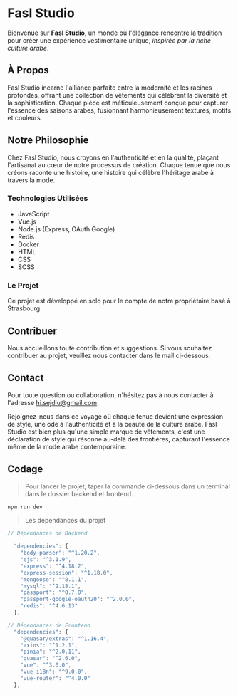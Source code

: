# Fasl Studio
Bienvenue sur **Fasl Studio**, un monde où l'élégance rencontre la tradition pour créer une expérience vestimentaire unique, *inspirée par la riche culture arabe*.

## À Propos
Fasl Studio incarne l'alliance parfaite entre la modernité et les racines profondes, offrant une collection de vêtements qui célèbrent la diversité et la sophistication. Chaque pièce est méticuleusement conçue pour capturer l'essence des saisons arabes, fusionnant harmonieusement textures, motifs et couleurs.

## Notre Philosophie
Chez Fasl Studio, nous croyons en l'authenticité et en la qualité, plaçant l'artisanat au cœur de notre processus de création. Chaque tenue que nous créons raconte une histoire, une histoire qui célèbre l'héritage arabe à travers la mode.

### Technologies Utilisées
  * JavaScript
  * Vue.js
  * Node.js (Express, OAuth Google)
  * Redis
  * Docker
  * HTML
  * CSS
  * SCSS

### Le Projet
Ce projet est développé en solo pour le compte de notre propriétaire basé à Strasbourg.

## Contribuer
Nous accueillons toute contribution et suggestions. Si vous souhaitez contribuer au projet, veuillez nous contacter dans le mail ci-dessous.

## Contact
Pour toute question ou collaboration, n'hésitez pas à nous contacter à l'adresse hi.sejdiu@gmail.com.

Rejoignez-nous dans ce voyage où chaque tenue devient une expression de style, une ode à l'authenticité et à la beauté de la culture arabe. Fasl Studio est bien plus qu'une simple marque de vêtements, c'est une déclaration de style qui résonne au-delà des frontières, capturant l'essence même de la mode arabe contemporaine.


## Codage

> Pour lancer le projet, taper la commande ci-dessous dans un terminal dans le dossier backend et frontend.

```bash
npm run dev
```

> Les dépendances du projet
```JavaScript
// Dépendances de Backend

  "dependencies": {
    "body-parser": "^1.20.2",
    "ejs": "^3.1.9",
    "express": "^4.18.2",
    "express-session": "^1.18.0",
    "mongoose": "^8.1.1",
    "mysql": "^2.18.1",
    "passport": "^0.7.0",
    "passport-google-oauth20": "^2.0.0",
    "redis": "^4.6.13"
  },

// Dépendances de Frontend
  "dependencies": {
    "@quasar/extras": "^1.16.4",
    "axios": "^1.2.1",
    "pinia": "^2.0.11",
    "quasar": "^2.6.0",
    "vue": "^3.0.0",
    "vue-i18n": "^9.0.0",
    "vue-router": "^4.0.0"
  },
```

